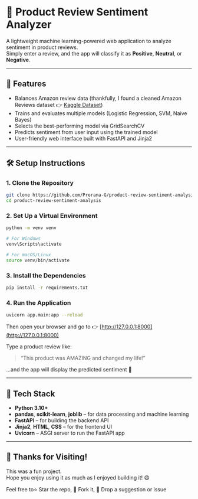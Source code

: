 # 📝 Product Review Sentiment Analyzer

A lightweight machine learning-powered web application to analyze sentiment in product reviews.  
Simply enter a review, and the app will classify it as **Positive**, **Neutral**, or **Negative**.

---

## 🚀 Features

- Balances Amazon review data (thankfully, I found a cleaned Amazon Reviews dataset 👉 [Kaggle Dataset](https://www.kaggle.com/datasets/danielihenacho/amazon-reviews-dataset))
- Trains and evaluates multiple models (Logistic Regression, SVM, Naive Bayes)
- Selects the best-performing model via GridSearchCV
- Predicts sentiment from user input using the trained model
- User-friendly web interface built with FastAPI and Jinja2

---

## 🛠 Setup Instructions

### 1. Clone the Repository

```bash
git clone https://github.com/Prerana-G/product-review-sentiment-analysis.git
cd product-review-sentiment-analysis
```

### 2. Set Up a Virtual Environment

```bash
python -m venv venv

# For Windows
venv\Scripts\activate

# For macOS/Linux
source venv/bin/activate
```

### 3. Install the Dependencies

```bash
pip install -r requirements.txt
```

### 4. Run the Application

```bash
uvicorn app.main:app --reload
```

Then open your browser and go to 👉 [http://127.0.0.1:8000](http://127.0.0.1:8000)

Type a product review like:

> “This product was AMAZING and changed my life!”

...and the app will display the predicted sentiment 🎯

---

## 🧠 Tech Stack

- **Python 3.10+**
- **pandas**, **scikit-learn**, **joblib** – for data processing and machine learning
- **FastAPI** – for building the backend API
- **Jinja2**, **HTML**, **CSS** – for the frontend UI
- **Uvicorn** – ASGI server to run the FastAPI app

---

## 💌 Thanks for Visiting!

This was a fun project.  
Hope you enjoy using it as much as I enjoyed building it! 😄

Feel free to⭐ Star the repo, 🍴 Fork it, 💬 Drop a suggestion or issue

